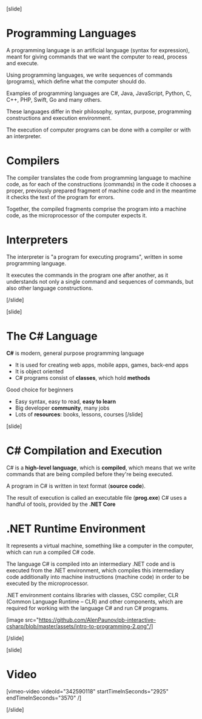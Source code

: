 [slide]
# Programming Languages
A programming language is an artificial language (syntax for expression), meant for giving commands that we want the computer to read, process and execute.

Using programming languages, we write sequences of commands (programs), which define 
what the computer should do. 

Examples of programming languages are C#, Java, JavaScript, Python, C, C++, PHP, Swift, Go and many others. 

These languages differ in their philosophy, syntax, purpose, programming constructions and execution environment. 

The execution of computer programs can be done with a compiler or with an interpreter.

# Compilers
The compiler translates the code from programming language to machine code, as for each of the constructions (commands) in the code it chooses a proper, previously prepared fragment of machine code and in the meantime it checks the text of the program for errors. 

Together, the compiled fragments comprise the program into a machine code, as the microprocessor of the 
computer expects it.

# Interpreters
The interpreter is "a program for executing programs", written in some programming language. 

It executes the commands in the program one after another, as it understands not only a single command and sequences of commands, but also other language constructions.

[/slide]

[slide]
# The C# Language
**C#** is modern, general purpose programming language

* It is used for creating web apps, mobile apps, games, back-end apps
* It is object oriented
* C# programs consist of **classes**, which hold **methods**

Good choice for beginners

* Easy syntax, easy to read, **easy to learn**
* Big developer **community**, many jobs
* Lots of **resources**: books, lessons, courses
[/slide]

[slide]
# C# Compilation and Execution
C# is a **high-level language**, which is **compiled**, which means that we write commands that are being compiled before they're being executed. 

A program in C# is written in text format (**source code**). 

The result of execution is called an executable file (**prog.exe**) C# uses a handful of tools, provided by 
the **.NET Core**

# .NET Runtime Environment 
It represents a virtual machine, something like a computer in the computer, which can run a compiled C# code. 

The language C# is compiled into an intermediary .NET code and is executed from the .NET environment, which compiles this intermediary code additionally into machine instructions (machine code) in order to be executed
by the microprocessor. 

.NET environment contains libraries with classes, CSC compiler, CLR (Common Language Runtime – CLR) and other components, which are required for working with the language C# and run C# programs.

[image src="https://github.com/AlenPaunov/pb-interactive-csharp/blob/master/assets/intro-to-programming-2.png"/]

[/slide]

[slide]
# Video

[vimeo-video videoId="342590118" startTimeInSeconds="2925" endTimeInSeconds="3570" /]

[/slide]
